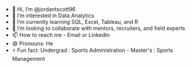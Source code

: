 - 👋 Hi, I’m @jordantscott96
- 👀 I’m interested in Data Analytics
- 🌱 I’m currently learning SQL, Excel, Tableau, and R
- 💞️ I’m looking to collaborate with mentors, recruiters, and field experts
- 📫 How to reach me - Email or LinkedIn
- 😄 Pronouns: He
- ⚡ Fun fact: Undergrad : Sports Administration - Master's : Sports Management 

<!---
jordantscott96/jordantscott96 is a ✨ special ✨ repository because its `README.md` (this file) appears on your GitHub profile.
You can click the Preview link to take a look at your changes.
--->
